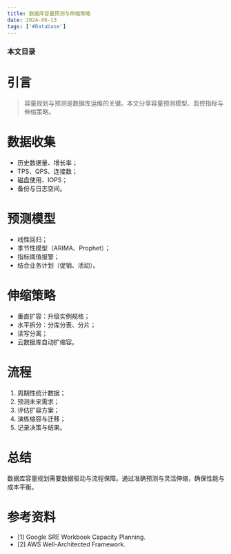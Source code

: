 ```yaml
---
title: 数据库容量预测与伸缩策略
date: 2024-06-13
tags: ['#Database']
---
```


### 本文目录
<!-- toc -->

# 引言
> 容量规划与预测是数据库运维的关键。本文分享容量预测模型、监控指标与伸缩策略。

# 数据收集
- 历史数据量、增长率；
- TPS、QPS、连接数；
- 磁盘使用、IOPS；
- 备份与日志空间。

# 预测模型
- 线性回归；
- 季节性模型（ARIMA、Prophet）；
- 指标阈值报警；
- 结合业务计划（促销、活动）。

# 伸缩策略
- 垂直扩容：升级实例规格；
- 水平拆分：分库分表、分片；
- 读写分离；
- 云数据库自动扩缩容。

# 流程
1. 周期性统计数据；
2. 预测未来需求；
3. 评估扩容方案；
4. 演练缩容与迁移；
5. 记录决策与结果。

# 总结
数据库容量规划需要数据驱动与流程保障。通过准确预测与灵活伸缩，确保性能与成本平衡。

# 参考资料
- [1] Google SRE Workbook Capacity Planning.
- [2] AWS Well-Architected Framework.
